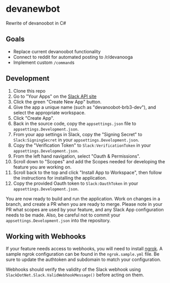 # devanewbot

Rewrite of devanoobot in C#

## Goals

- Replace current devanoobot functionality
- Connect to reddit for automated posting to /r/devanooga
- Implement custom `/command`s

## Development

1. Clone this repo
2. Go to "Your Apps" on the [Slack API site](https://api.slack.com/apps)
3. Click the green "Create New App" button.
4. Give the app a unique name (such as "devanoobot-brb3-dev"), and select the appropriate workspace.
5. Click "Create App".
6. Back in the source code, copy the `appsettings.json` file to `appsettings.Development.json`.
7. From your app settings in Slack, copy the "Signing Secret" to `Slack:SigningSecret` in your
`appsettings.Development.json`.
8. Copy the "Verification Token" to `Slack:VerificationToken` in your `appsettings.Development.json`.
9. From the left hand navigation, select "Oauth & Permissions".
10. Scroll down to "Scopes" and add the Scopes needed for developing the feature you are working on.
11. Scroll back to the top and click "Install App to Workspace", then follow the instructions for installing the
application.
12. Copy the provided Oauth token to `Slack:OauthToken` in your `appsettings.Development.json`.

You are now ready to build and run the application.
Work on changes in a branch, and create a PR when you are ready to merge.
Please note in your PR what scopes are used by your feature, and any Slack App configuration needs to be made.
Also, be careful not to commit your `appsettings.Development.json` into the repository.

## Working with Webhooks

If your feature needs access to webhooks, you will need to install [ngrok](https://ngrok.com/).
A sample ngrok configuration can be found in the `ngrok.sample.yml` file.
Be sure to update the authtoken and subdomain to match your configuration.

Webhooks should verify the validity of the Slack webhook using `SlackDotNet.Slack.ValidWebhookMessage()` before acting
on them.
